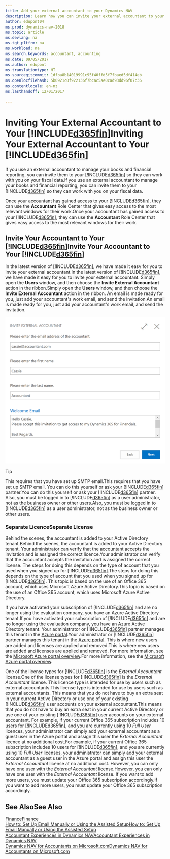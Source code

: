 ```yaml
---
title: Add your external accountant to your Dynamics NAV
description: Learn how you can invite your external accountant to your Dynamics NAV.
author: edupont04
ms.prod: dynamics-nav-2018
ms.topic: article
ms.devlang: na
ms.tgt_pltfrm: na
ms.workload: na
ms.search.keywords: accountant, accounting
ms.date: 09/05/2017
ms.author: edupont
ms.translationtype: HT
ms.sourcegitcommit: 1dfba8b14019991c95f40ffd5f7fbaed5df414eb
ms.openlocfilehash: 5b0921c0f922136f7bcac5ae0cad93dd96f07c36
ms.contentlocale: en-nz
ms.lasthandoff: 12/01/2017

---
```

# <a name="inviting-your-external-accountant-to-your-included365finincludesd365finmdmd"></a><span data-ttu-id="924ba-103">Inviting Your External Accountant to Your [!INCLUDE[d365fin](includes/d365fin_md.md)]</span><span class="sxs-lookup"><span data-stu-id="924ba-103">Inviting Your External Accountant to Your [!INCLUDE[d365fin](includes/d365fin_md.md)]</span></span>
<span data-ttu-id="924ba-104">If you use an external accountant to manage your books and financial reporting, you can invite them to your [!INCLUDE[d365fin](includes/d365fin_md.md)] so they can work with you on your fiscal data.</span><span class="sxs-lookup"><span data-stu-id="924ba-104">If you use an external accountant to manage your books and financial reporting, you can invite them to your [!INCLUDE[d365fin](includes/d365fin_md.md)] so they can work with you on your fiscal data.</span></span>

<span data-ttu-id="924ba-105">Once your accountant has gained access to your [!INCLUDE[d365fin](includes/d365fin_md.md)], they can use the **Accountant** Role Center that gives easy access to the most relevant windows for their work.</span><span class="sxs-lookup"><span data-stu-id="924ba-105">Once your accountant has gained access to your [!INCLUDE[d365fin](includes/d365fin_md.md)], they can use the **Accountant** Role Center that gives easy access to the most relevant windows for their work.</span></span>  

## <a name="invite-your-accountant-to-your-included365finincludesd365finmdmd"></a><span data-ttu-id="924ba-106">Invite Your Accountant to Your [!INCLUDE[d365fin](includes/d365fin_md.md)]</span><span class="sxs-lookup"><span data-stu-id="924ba-106">Invite Your Accountant to Your [!INCLUDE[d365fin](includes/d365fin_md.md)]</span></span>
<span data-ttu-id="924ba-107">In the latest version of [!INCLUDE[d365fin](includes/d365fin_md.md)], we have made it easy for you to invite your external accountant.</span><span class="sxs-lookup"><span data-stu-id="924ba-107">In the latest version of [!INCLUDE[d365fin](includes/d365fin_md.md)], we have made it easy for you to invite your external accountant.</span></span> <span data-ttu-id="924ba-108">Simply open the **Users** window, and then choose the **Invite External Accountant** action in the ribbon.</span><span class="sxs-lookup"><span data-stu-id="924ba-108">Simply open the **Users** window, and then choose the **Invite External Accountant** action in the ribbon.</span></span> <span data-ttu-id="924ba-109">An email is made ready for you, just add your accountant's work email, and send the invitation.</span><span class="sxs-lookup"><span data-stu-id="924ba-109">An email is made ready for you, just add your accountant's work email, and send the invitation.</span></span>  

![Invite your accountant](./media/finance-invite-accountant/invite-accountant.png)

> [!TIP]  
>  <span data-ttu-id="924ba-111">This requires that you have set up SMTP email.</span><span class="sxs-lookup"><span data-stu-id="924ba-111">This requires that you have set up SMTP email.</span></span> <span data-ttu-id="924ba-112">You can do this yourself or ask your [!INCLUDE[d365fin](includes/d365fin_md.md)] partner.</span><span class="sxs-lookup"><span data-stu-id="924ba-112">You can do this yourself or ask your [!INCLUDE[d365fin](includes/d365fin_md.md)] partner.</span></span> <span data-ttu-id="924ba-113">Also, you must be logged in to [!INCLUDE[d365fin](includes/d365fin_md.md)] as a user administrator, not as the business owner or other users.</span><span class="sxs-lookup"><span data-stu-id="924ba-113">Also, you must be logged in to [!INCLUDE[d365fin](includes/d365fin_md.md)] as a user administrator, not as the business owner or other users.</span></span>  

### <a name="separate-license"></a><span data-ttu-id="924ba-114">Separate Licence</span><span class="sxs-lookup"><span data-stu-id="924ba-114">Separate License</span></span>
<span data-ttu-id="924ba-115">Behind the scenes, the accountant is added to your Active Directory tenant.</span><span class="sxs-lookup"><span data-stu-id="924ba-115">Behind the scenes, the accountant is added to your Active Directory tenant.</span></span> <span data-ttu-id="924ba-116">Your administrator can verify that the accountant accepts the invitation and is assigned the correct licence.</span><span class="sxs-lookup"><span data-stu-id="924ba-116">Your administrator can verify that the accountant accepts the invitation and is assigned the correct license.</span></span> <span data-ttu-id="924ba-117">The steps for doing this depends on the type of account that you used when you signed up for [!INCLUDE[d365fin](includes/d365fin_md.md)].</span><span class="sxs-lookup"><span data-stu-id="924ba-117">The steps for doing this depends on the type of account that you used when you signed up for [!INCLUDE[d365fin](includes/d365fin_md.md)].</span></span> <span data-ttu-id="924ba-118">This topic is based on the use of an Office 365 account, which uses Microsoft Azure Active Directory.</span><span class="sxs-lookup"><span data-stu-id="924ba-118">This topic is based on the use of an Office 365 account, which uses Microsoft Azure Active Directory.</span></span>  

<span data-ttu-id="924ba-119">If you have activated your subscription of [!INCLUDE[d365fin](includes/d365fin_md.md)] and are no longer using the evaluation company, you have an Azure Active Directory tenant.</span><span class="sxs-lookup"><span data-stu-id="924ba-119">If you have activated your subscription of [!INCLUDE[d365fin](includes/d365fin_md.md)] and are no longer using the evaluation company, you have an Azure Active Directory tenant.</span></span> <span data-ttu-id="924ba-120">Your administrator or [!INCLUDE[d365fin](includes/d365fin_md.md)] partner manages this tenant in the [Azure portal](https://portal.azure.com).</span><span class="sxs-lookup"><span data-stu-id="924ba-120">Your administrator or [!INCLUDE[d365fin](includes/d365fin_md.md)] partner manages this tenant in the [Azure portal](https://portal.azure.com).</span></span> <span data-ttu-id="924ba-121">This is where new users are added and licenses are applied and removed.</span><span class="sxs-lookup"><span data-stu-id="924ba-121">This is where new users are added and licenses are applied and removed.</span></span> <span data-ttu-id="924ba-122">For more information, see the [Microsoft Azure portal overview](https://docs.microsoft.com/en-us/azure/azure-portal-overview).</span><span class="sxs-lookup"><span data-stu-id="924ba-122">For more information, see the [Microsoft Azure portal overview](https://docs.microsoft.com/en-us/azure/azure-portal-overview).</span></span>  

<span data-ttu-id="924ba-123">One of the license types for [!INCLUDE[d365fin](includes/d365fin_md.md)] is the *External Accountant* license.</span><span class="sxs-lookup"><span data-stu-id="924ba-123">One of the license types for [!INCLUDE[d365fin](includes/d365fin_md.md)] is the *External Accountant* license.</span></span> <span data-ttu-id="924ba-124">This licence type is intended for use by users such as external accountants.</span><span class="sxs-lookup"><span data-stu-id="924ba-124">This license type is intended for use by users such as external accountants.</span></span> <span data-ttu-id="924ba-125">This means that you do not have to buy an extra seat in your current Active Directory or use one of your existing [!INCLUDE[d365fin](includes/d365fin_md.md)] user accounts on your external accountant.</span><span class="sxs-lookup"><span data-stu-id="924ba-125">This means that you do not have to buy an extra seat in your current Active Directory or use one of your existing [!INCLUDE[d365fin](includes/d365fin_md.md)] user accounts on your external accountant.</span></span> <span data-ttu-id="924ba-126">For example, if your current Office 365 subscription includes 10 users for [!INCLUDE[d365fin](includes/d365fin_md.md)], and you are currently using 10 *Full User* licences, your administrator can simply add your external accountant as a guest user in the Azure portal and assign this user the *External Accountant* licence at no additional cost.</span><span class="sxs-lookup"><span data-stu-id="924ba-126">For example, if your current Office 365 subscription includes 10 users for [!INCLUDE[d365fin](includes/d365fin_md.md)], and you are currently using 10 *Full User* licenses, your administrator can simply add your external accountant as a guest user in the Azure portal and assign this user the *External Accountant* license at no additional cost.</span></span> <span data-ttu-id="924ba-127">However, you can only have one user with the *External Accountant* license.</span><span class="sxs-lookup"><span data-stu-id="924ba-127">However, you can only have one user with the *External Accountant* license.</span></span> <span data-ttu-id="924ba-128">If you want to add more users, you must update your Office 365 subscription accordingly.</span><span class="sxs-lookup"><span data-stu-id="924ba-128">If you want to add more users, you must update your Office 365 subscription accordingly.</span></span>  

## <a name="see-also"></a><span data-ttu-id="924ba-129">See Also</span><span class="sxs-lookup"><span data-stu-id="924ba-129">See Also</span></span>
[<span data-ttu-id="924ba-130">Finance</span><span class="sxs-lookup"><span data-stu-id="924ba-130">Finance</span></span>](finance.md)  
[<span data-ttu-id="924ba-131">How to: Set Up Email Manually or Using the Assisted Setup</span><span class="sxs-lookup"><span data-stu-id="924ba-131">How to: Set Up Email Manually or Using the Assisted Setup</span></span>](madeira-how-setup-email.md)  
[<span data-ttu-id="924ba-132">Accountant Experiences in Dynamics NAV</span><span class="sxs-lookup"><span data-stu-id="924ba-132">Accountant Experiences in Dynamics NAV</span></span>](finance-accounting.md)  
[<span data-ttu-id="924ba-133">Dynamics NAV for Accountants on Microsoft.com</span><span class="sxs-lookup"><span data-stu-id="924ba-133">Dynamics NAV for Accountants on Microsoft.com</span></span>](https://www.microsoft.com/en-us/dynamics365/financial-insights-for-accountants)  

